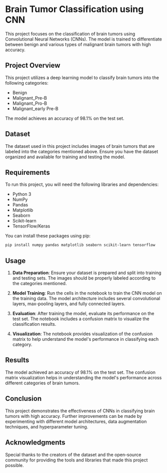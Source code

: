
# Brain Tumor Classification using CNN

This project focuses on the classification of brain tumors using Convolutional Neural Networks (CNNs). The model is trained to differentiate between benign and various types of malignant brain tumors with high accuracy.

## Project Overview

This project utilizes a deep learning model to classify brain tumors into the following categories:
- Benign
- Malignant_Pre-B
- Malignant_Pro-B
- Malignant_early Pre-B

The model achieves an accuracy of 98.1% on the test set.

## Dataset

The dataset used in this project includes images of brain tumors that are labeled into the categories mentioned above. Ensure you have the dataset organized and available for training and testing the model.

## Requirements

To run this project, you will need the following libraries and dependencies:

- Python 3
- NumPy
- Pandas
- Matplotlib
- Seaborn
- Scikit-learn
- TensorFlow/Keras

You can install these packages using pip:

```bash
pip install numpy pandas matplotlib seaborn scikit-learn tensorflow
```

## Usage

1. **Data Preparation**: Ensure your dataset is prepared and split into training and testing sets. The images should be properly labeled according to the categories mentioned.

2. **Model Training**: Run the cells in the notebook to train the CNN model on the training data. The model architecture includes several convolutional layers, max-pooling layers, and fully connected layers.

3. **Evaluation**: After training the model, evaluate its performance on the test set. The notebook includes a confusion matrix to visualize the classification results.

4. **Visualization**: The notebook provides visualization of the confusion matrix to help understand the model's performance in classifying each category.

## Results

The model achieved an accuracy of 98.1% on the test set. The confusion matrix visualization helps in understanding the model's performance across different categories of brain tumors.

## Conclusion

This project demonstrates the effectiveness of CNNs in classifying brain tumors with high accuracy. Further improvements can be made by experimenting with different model architectures, data augmentation techniques, and hyperparameter tuning.

## Acknowledgments

Special thanks to the creators of the dataset and the open-source community for providing the tools and libraries that made this project possible.
